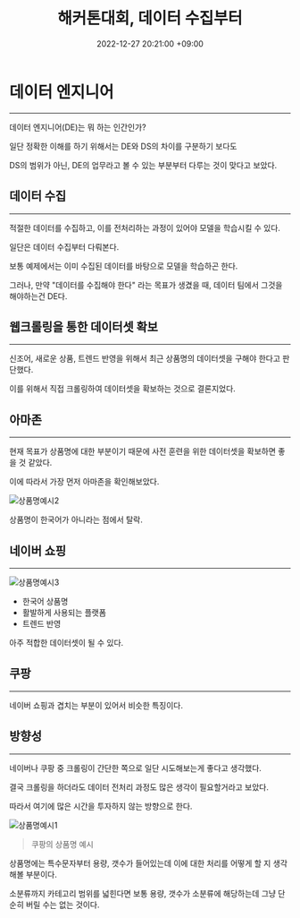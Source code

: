 ﻿---
title : 해커톤대회, 데이터 수집부터
date : 2022-12-27 20:21:00 +09:00
categories : [202301해커톤]
tags : [비버웍스, 해커톤, NLP] 
---

# 데이터 엔지니어
---

데이터 엔지니어(DE)는 뭐 하는 인간인가?

일단 정확한 이해를 하기 위해서는 DE와 DS의 차이를 구분하기 보다도

DS의 범위가 아닌, DE의 업무라고 볼 수 있는 부분부터 다루는 것이 맞다고 보았다.



## 데이터 수집
---

적절한 데이터를 수집하고, 이를 전처리하는 과정이 있어야 모델을 학습시킬 수 있다.

일단은 데이터 수집부터 다뤄본다.

보통 예제에서는 이미 수집된 데이터를 바탕으로 모델을 학습하곤 한다.

그러나, 만약 "데이터를 수집해야 한다" 라는 목표가 생겼을 때, 데이터 팀에서 그것을 해야하는건 DE다.

## 웹크롤링을 통한 데이터셋 확보
---

신조어, 새로운 상품, 트렌드 반영을 위해서 최근 상품명의 데이터셋을 구해야 한다고 판단했다.

이를 위해서 직접 크롤링하여 데이터셋을 확보하는 것으로 결론지었다.


## 아마존
---
현재 목표가 상품명에 대한 부분이기 때문에 사전 훈련을 위한 데이터셋을 확보하면 좋을 것 같았다.

이에 따라서 가장 먼저 아마존을 확인해보았다.

![상품명예시2](https://user-images.githubusercontent.com/50907018/209658929-1ba351b6-0e5e-4cb8-80ef-5d14753964e3.png)

상품명이 한국어가 아니라는 점에서 탈락.



## 네이버 쇼핑
---

![상품명예시3](https://user-images.githubusercontent.com/50907018/209659249-2a4d8964-4c25-49bf-9d64-0d537533ae01.png)

- 한국어 상품명
- 활발하게 사용되는 플랫폼
- 트렌드 반영

아주 적합한 데이터셋이 될 수 있다.


## 쿠팡
---

네이버 쇼핑과 겹치는 부분이 있어서 비슷한 특징이다.



## 방향성

--- 

네이버나 쿠팡 중 크롤링이 간단한 쪽으로 일단 시도해보는게 좋다고 생각했다.

결국 크롤링을 하더라도 데이터 전처리 과정도 많은 생각이 필요할거라고 보았다.

따라서 여기에 많은 시간을 투자하지 않는 방향으로 한다.


![상품명예시1](https://user-images.githubusercontent.com/50907018/209658765-1777d615-db67-4afe-8d24-186b130fead4.png)

> 쿠팡의 상품명 예시


상품명에는 특수문자부터 용량, 갯수가 들어있는데 이에 대한 처리를 어떻게 할 지 생각해볼 부분이다.

소분류까지 카테고리 범위를 넓힌다면 보통 용량, 갯수가 소분류에 해당하는데 그냥 단순히 버릴 수는 없는 것이다.


